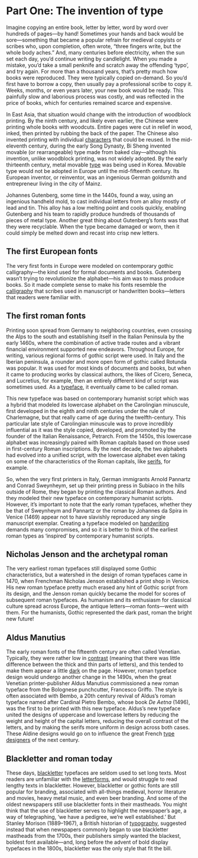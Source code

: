 # Part One: The invention of type

Imagine copying an entire book, letter by letter, word by word over hundreds of pages—by hand! Sometimes your hands and back would be sore—something that became a popular refrain for medieval copyists or scribes who, upon completion, often wrote, “three fingers write, but the whole body aches.” And, many centuries before electricity, when the sun set each day, you’d continue writing by candlelight. When you made a mistake, you’d take a small penknife and scratch away the offending ‘typo’, and try again. For more than a thousand years, that’s pretty much how books were reproduced. They were typically copied on-demand. So you’d first have to borrow a copy, then usually pay a professional scribe to copy it. Weeks, months, or even years later, your new book would be ready. This painfully slow and laborious process was costly, and was reflected in the price of books, which for centuries remained scarce and expensive.

In East Asia, that situation would change with the introduction of woodblock printing. By the ninth century, and likely even earlier, the Chinese were printing whole books with woodcuts. Entire pages were cut in relief in wood, inked, then printed by rubbing the back of the paper. The Chinese also invented printing with individual [characters](/glossary/character) that could be reused. In the mid-eleventh century, during the early Song Dynasty, Bi Sheng invented movable (or rearrangeable) type made from baked clay—although his invention, unlike woodblock printing, was not widely adopted. By the early thirteenth century, metal movable [type](/glossary/type) was being used in Korea. Movable type would not be adopted in Europe until the mid-fifteenth century. Its European inventor, or reinventor, was an ingenious German goldsmith and entrepreneur living in the city of Mainz.

Johannes Gutenberg, some time in the 1440s, found a way, using an ingenious handheld mold, to cast individual letters from an alloy mostly of lead and tin. This alloy has a low melting point and cools quickly, enabling Gutenberg and his team to rapidly produce hundreds of thousands of pieces of metal type. Another great thing about Gutenberg’s fonts was that they were recyclable. When the type became damaged or worn, then it could simply be melted down and recast into crisp new letters.


## The first European fonts

The very first fonts in Europe were modeled on contemporary gothic calligraphy—the kind used for formal documents and books. Gutenberg wasn’t trying to revolutionize the alphabet—his aim was to mass produce books. So it made complete sense to make his fonts resemble the [calligraphy](/glossary/calligraphy) that scribes used in manuscript or handwritten books—letters that readers were familiar with.


## The first roman fonts

Printing soon spread from Germany to neighboring countries, even crossing the Alps to the south and establishing itself in the Italian Peninsula by the early 1460s, where the combination of active trade routes and a vibrant financial environment supported new endeavors. Throughout Europe, for writing, various regional forms of gothic script were used. In Italy and the Iberian peninsula, a rounder and more open form of gothic called Rotunda was popular. It was used for most kinds of documents and books, but when it came to producing works by classical authors, the likes of Cicero, Seneca, and Lucretius, for example, then an entirely different kind of script was sometimes used. As a [typeface](/glossary/typeface), it eventually came to be called roman.

This new typeface was based on contemporary humanist script which was a hybrid that modeled its lowercase alphabet on the Carolingian minuscule, first developed in the eighth and ninth centuries under the rule of Charlemagne, but that really came of age during the twelfth-century. This particular late style of Carolingian minuscule was to prove incredibly influential as it was the style copied, developed, and promoted by the founder of the Italian Renaissance, Petrarch. From the 1450s, this lowercase alphabet was increasingly paired with Roman capitals based on those used in first-century Roman inscriptions. By the next decade, the two alphabets had evolved into a unified script, with the lowercase alphabet even taking on some of the characteristics of the Roman capitals, like [serifs](/glossary/serif), for example.

So, when the very first printers in Italy, German immigrants Arnold Pannartz and Conrad Sweynheym, set up their printing press in Subiaco in the hills outside of Rome, they began by printing the classical Roman authors. And they modeled their new typeface on contemporary humanist scripts. However, it’s important to note that the early roman typefaces, whether they be that of Sweynheym and Pannartz or the roman by Johannes da Spira in Venice (1469) appear not to have slavishly reproduced any single manuscript exemplar. Creating a typeface modeled on [handwriting](/glossary/handwriting) demands many compromises, and so it is better to think of the earliest roman types as ‘inspired’ by contemporary humanist scripts.


## Nicholas Jenson and the archetypal roman

The very earliest roman typefaces still displayed some Gothic characteristics, but a watershed in the design of roman typefaces came in 1470, when Frenchman Nicholas Jenson established a print shop in Venice. His new roman typeface pretty much erased any hint of Gothic script from its design, and the Jenson roman quickly became the model for scores of subsequent roman typefaces. As humanism and its enthusiasm for classical culture spread across Europe, the antique letters—roman fonts—went with them. For the humanists, Gothic represented the dark past, roman the bright new future!


## Aldus Manutius

The early roman fonts of the fifteenth century are often called Venetian. Typically, they were rather low in [contrast](/glossary/contrast) (meaning that there was little difference between the thick and thin parts of letters), and this tended to make them appear a little [dark](/glossary/color) on the page. However, roman typeface design would undergo another change in the 1490s, when the great Venetian printer-publisher Aldus Manutius commissioned a new roman typeface from the Bolognese punchcutter, Francesco Griffo. The style is often associated with Bembo, a 20th century revival of Aldus’s roman typeface named after Cardinal Pietro Bembo, whose book _De Aetna_ (1496), was the first to be printed with this new typeface. Aldus’s new typeface united the designs of uppercase and lowercase letters by reducing the weight and height of the capital letters, reducing the overall contrast of the letters, and by making the serifs more uniform in design across both cases. These Aldine designs would go on to influence the great French [type designers](/glossary/type_designer) of the next century.


## Blackletter and roman today

These days, [blackletter](/glossary/blackletter) typefaces are seldom used to set long texts. Most readers are unfamiliar with the [letterforms](/glossary/letterforms), and would struggle to read lengthy texts in blackletter. However, blackletter or gothic fonts are still popular for branding, associated with all-things medieval, horror literature and movies, heavy metal music, and even beer branding. And some of the oldest newspapers still use blackletter fonts in their mastheads. You might think that the use of blackletter serves to highlight the newspaper’s age, a way of telegraphing, ‘we have a pedigree, we’re well established.’ But Stanley Morison (1889–1967), a British historian of [typography](/glossary/typography), suggested instead that when newspapers commonly began to use blackletter mastheads from the 1700s, their publishers simply wanted the blackest, boldest font available—and, long before the advent of bold display typefaces in the 1800s, blackletter was the only style that fit the bill.
